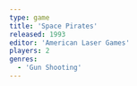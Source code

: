 ```yaml
---
type: game
title: 'Space Pirates'
released: 1993
editor: 'American Laser Games'
players: 2
genres:
  - 'Gun Shooting'
---
```

